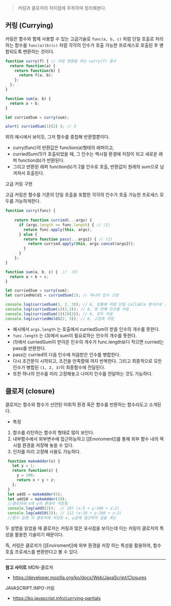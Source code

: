 >커링과 클로저의 차이점에 주목하며 정리해본다.

## 커링 (Currying)
커링은 함수와 함께 사용할 수 있는 고급기술로 `func(a, b, c)` 처럼 단일 호출로 처리하는 함수를 `func(a)(b)(c)` 처럼 각각의 인수가 호출 가능한 프로세스로 호출된 후 병합되도록 변환하는 것이다.
```javascript
function curry(f) { // 커링 변환을 하는 curry(f) 함수
  return function(a) {
    return function(b) {
      return f(a, b);
    };
  };
}

function sum(a, b) {
  return a + b;
}

let curriedSum = curry(sum);

alert( curriedSum(1)(2) ); // 3
```

위의 예시에서 보이듯, 그저 함수를 중첩해 반환할뿐이다.

* curry(func)의 반환값은 function(a)형태의 래퍼이고,
* curriedSum(1)가 호출되었을 때, 그 인수는 렉시컬 환경에 저장이 되고 새로운 래퍼 function(b)가 반환된다.
* 그리고 반환된 래퍼 function(b)가 2를 인수로 호출,  반환값이 원래의 sum으로 넘겨져서 호출된다.

고급 커링 구현

고급 커링은 함수를 기존의 단일 호출을 포함한 각각의 인수가 호출 가능한 프로세스 모두를 가능하게한다.
```javascript
function curry(func) {
	
	return function curried(...args) {
	  if (args.length >= func.length) { // (1)
	    return func.apply(this, args);
	  } else {
	    return function pass(...args2) { // (2)
	      return curried.apply(this, args.concat(args2));
	    }
	  }
	};
}	

function sum(a, b, c) {  //  (3)
  return a + b + c;
}

let curriedSum = curry(sum);
let curriedHold1 = curriedSum(1); // 하나의 인수 고정

console.log(curriedSum(1, 2, 3)); // 6, 보통때 처럼 단일 callable 형식으로 호출
console.log(curriedSum(1)(2,3)); // 6, 첫 번째 인수를 커링
console.log(curriedSum(1)(2)(3)); // 6, 모두 커링
console.log(curriedHold1(2, 3)); // 6, 고정후 커링
```

* 예시에서 `args.length` 는 호출에서 curriedSum이 받을 인수의 개수를 뜻한다. 
* `func.length` 는 (3)에서 sum이 필요로하는 인수의 개수를 뜻한다.
* (1)에서 curriedSum이 받아온 인수의 개수가 func.length보다 작으면 curried는 pass를 반환한다.
* pass는 curried의 다음 인수에 처음받은 인수를 병합한다.
* 다시 조건문이 시작되고, 조건을 만족할때 까지 반복한다. 그리고 최종적으로 모든 인수가 병합된 `(1, 2, 3)`이 최종함수에 전달된다.
* 또한 하나의 인수를 미리 고정해놓고 나머지 인수를 전달하는 것도 가능하다.

## 클로저 (closure)
클로저는 함수와 함수가 선언된 어휘적 환경 혹은 함수를 반환하는 함수라도고 소개된다. 
 * 특징
 1. 함수를 리턴하는 함수의 형태로 많이 보인다.
 2. 내부함수에서 외부변수에 접근하능하고 [[Enviroment]]를 통해 외부 함수 내의 렉시컬 환경을 저장해 놓을 수 있다.
 3. 인자를 미리 고정해 사용도 가능하다.

 ```javascript
  function makeAdder(x) {
    let y = 1;
    return function(z) {
      y = 100;
      return x + y + z;
    };
  }
  let add5 = makeAdder(5);
  let add10 = makeAdder(10);
  //클로저에 x와 y의 환경이 저장됨
  console.log(add5(2));  // 107 (x:5 + y:100 + z:2)
  console.log(add10(2)); // 112 (x:10 + y:100 + z:2)
  //함수 실행 시 클로저에 저장된 x, y값에 접근하여 값을 계산
 ```

두 설명을 읽었을 때 클로저는 커링과 많은 유사점을 보이는데 이는 커링이 클로저의 특성을 활용한 기술이기 때문이다.

즉, 커링은 클로저가 [[Enviroment]]에 외부 환경을 저장 하는 특성을 활용하여, 함수 호출 프로세스를 변환한다고 볼 수 있다.

___

**참고 사이트**
MDN-클로저
* https://developer.mozilla.org/ko/docs/Web/JavaScript/Closures

JAVASCRIPT.INPO-커링
* https://ko.javascript.info/currying-partials